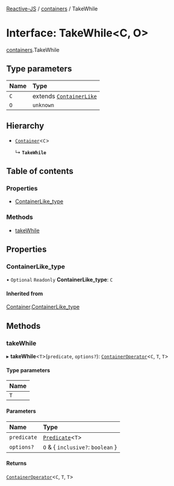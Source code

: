 [Reactive-JS](../README.md) / [containers](../modules/containers.md) / TakeWhile

# Interface: TakeWhile<C, O\>

[containers](../modules/containers.md).TakeWhile

## Type parameters

| Name | Type |
| :------ | :------ |
| `C` | extends [`ContainerLike`](containers.ContainerLike.md) |
| `O` | `unknown` |

## Hierarchy

- [`Container`](containers.Container.md)<`C`\>

  ↳ **`TakeWhile`**

## Table of contents

### Properties

- [ContainerLike\_type](containers.TakeWhile.md#containerlike_type)

### Methods

- [takeWhile](containers.TakeWhile.md#takewhile)

## Properties

### ContainerLike\_type

• `Optional` `Readonly` **ContainerLike\_type**: `C`

#### Inherited from

[Container](containers.Container.md).[ContainerLike_type](containers.Container.md#containerlike_type)

## Methods

### takeWhile

▸ **takeWhile**<`T`\>(`predicate`, `options?`): [`ContainerOperator`](../modules/containers.md#containeroperator)<`C`, `T`, `T`\>

#### Type parameters

| Name |
| :------ |
| `T` |

#### Parameters

| Name | Type |
| :------ | :------ |
| `predicate` | [`Predicate`](../modules/functions.md#predicate)<`T`\> |
| `options?` | `O` & { `inclusive?`: `boolean`  } |

#### Returns

[`ContainerOperator`](../modules/containers.md#containeroperator)<`C`, `T`, `T`\>
